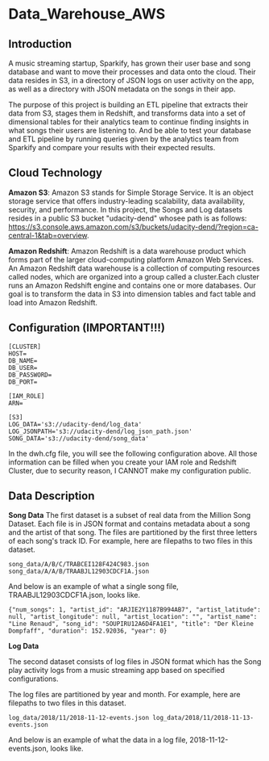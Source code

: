 # Data_Warehouse_AWS

## Introduction 
A music streaming startup, Sparkify, has grown their user base and song database and want to move their processes and data onto the cloud. Their data resides in S3, in a directory of JSON logs on user activity on the app, as well as a directory with JSON metadata on the songs in their app.

The purpose of this project is building an ETL pipeline that extracts their data from S3, stages them in Redshift, and transforms data into a set of dimensional tables for their analytics team to continue finding insights in what songs their users are listening to. And be able to test your database and ETL pipeline by running queries given  by the analytics team from Sparkify and compare your results with their expected results.

## Cloud Technology 

**Amazon S3**: Amazon S3 stands for Simple Storage Service. It is an object storage service that offers industry-leading scalability, data availability, security, and performance. In this project, the Songs and Log datasets resides in a public S3 bucket "udacity-dend" whosee path is as follows: https://s3.console.aws.amazon.com/s3/buckets/udacity-dend/?region=ca-central-1&tab=overview. 

**Amazon Redshift**: Amazon Redshift is a data warehouse product which forms part of the larger cloud-computing platform Amazon Web Services. An Amazon Redshift data warehouse is a collection of computing resources called nodes, which are organized into a group called a cluster.Each cluster runs an Amazon Redshift engine and contains one or more databases. Our goal is to transform the data in S3 into dimension tables and fact table and load into Amazon Redshift. 

## Configuration (IMPORTANT!!!) 

```
[CLUSTER]
HOST= 
DB_NAME= 
DB_USER= 
DB_PASSWORD= 
DB_PORT= 

[IAM_ROLE]
ARN= 

[S3]
LOG_DATA='s3://udacity-dend/log_data'
LOG_JSONPATH='s3://udacity-dend/log_json_path.json'
SONG_DATA='s3://udacity-dend/song_data'
```

In the dwh.cfg file, you will see the following configuration above. All those information can be filled when you create your IAM role and Redshift Cluster, due to security reason, I CANNOT make my configuration public. 

## Data Description 

**Song Data** 
The first dataset is a subset of real data from the Million Song Dataset. Each file is in JSON format and contains metadata about a song and the artist of that song. The files are partitioned by the first three letters of each song's track ID. For example, here are filepaths to two files in this dataset.

```song_data/A/B/C/TRABCEI128F424C983.json song_data/A/A/B/TRAABJL12903CDCF1A.json```

And below is an example of what a single song file, TRAABJL12903CDCF1A.json, looks like.

```{"num_songs": 1, "artist_id": "ARJIE2Y1187B994AB7", "artist_latitude": null, "artist_longitude": null, "artist_location": "", "artist_name": "Line Renaud", "song_id": "SOUPIRU12A6D4FA1E1", "title": "Der Kleine Dompfaff", "duration": 152.92036, "year": 0}```

**Log Data** 

The second dataset consists of log files in JSON format which has the Song play activity logs from a music streaming app based on specified configurations.

The log files are partitioned by year and month. For example, here are filepaths to two files in this dataset.

```log_data/2018/11/2018-11-12-events.json log_data/2018/11/2018-11-13-events.json```

And below is an example of what the data in a log file, 2018-11-12-events.json, looks like.
